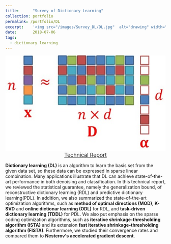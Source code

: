 ```yaml
---
title:      "Survey of Dictionary Learning"
collection: portfolio
permalink: /portfolio/DL
excerpt:    '<img src="/images/Survey_DL/DL.jpg"  alt="drawing" width="300"/>'
date:       2018-07-06
tags:
  - dictionary learning
---
```


<center>
<img src="/images/Survey_DL/DL.jpg"  alt="drawing" height="300"/>
</center>

<center>
	<a href="/files/Survey_Dictionary_Learning.pdf" target="_blank" class="btn btn-danger">
		<span style="font-size: 120%;">
		Technical Report
		</span>
	</a>
</center>

**Dictionary learning (DL)** is an algorithm to learn the basis set from the given data set, 
so these data can be expressed in sparse linear combination.
Many applications illustrate that DL can achieve state-of-the-art performance in both denoising and classification.
In this technical report, we reviewed the statistical guarantee, namely the generalization bound, 
of reconstructive dictionary learning (RDL) and predictive dictionary learning(PDL).
In addition, we also summarized the state-of-the-art optimization algorithms, such as 
**method of optimal directions (MOD)**, **K-SVD** and **online dictionar learning (ODL)** for RDL, 
and **task-driven dictionary learning (TDDL)** for PDL.
We also put emphasis on the sparse coding optimization algorithms, such as 
**iterative shrinkage-thresholding algorithm (ISTA)** and its extension **fast iterative shrinkage-thresholding algorithm (FISTA)**.
Furthermore, we studied their convergence rates and compared them to **Nesterov's accelerated gradient descent**.
